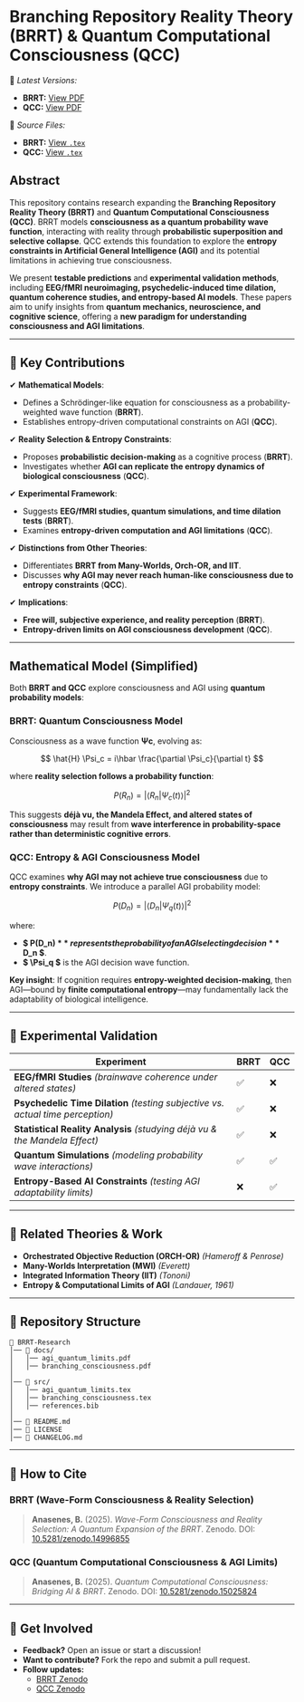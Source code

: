 # **Branching Repository Reality Theory (BRRT) & Quantum Computational Consciousness (QCC)**  
📄 *Latest Versions:*  
- **BRRT:** [View PDF](./docs/branching_consciousness.pdf)  
- **QCC:** [View PDF](./docs/agi_quantum_limits.pdf)  


📂 *Source Files:*  
- **BRRT:** [View `.tex`](./src/branching_consciousness.tex)  
- **QCC:** [View `.tex`](./src/agi_quantum_limits.tex)  

## **Abstract**
This repository contains research expanding the **Branching Repository Reality Theory (BRRT)** and **Quantum Computational Consciousness (QCC)**. BRRT models **consciousness as a quantum probability wave function**, interacting with reality through **probabilistic superposition and selective collapse**. QCC extends this foundation to explore the **entropy constraints in Artificial General Intelligence (AGI)** and its potential limitations in achieving true consciousness. 

We present **testable predictions** and **experimental validation methods**, including **EEG/fMRI neuroimaging, psychedelic-induced time dilation, quantum coherence studies, and entropy-based AI models**. These papers aim to unify insights from **quantum mechanics, neuroscience, and cognitive science**, offering a **new paradigm for understanding consciousness and AGI limitations**.

---

## **🔹 Key Contributions**
✔ **Mathematical Models**:  
- Defines a Schrödinger-like equation for consciousness as a probability-weighted wave function (**BRRT**).  
- Establishes entropy-driven computational constraints on AGI (**QCC**).  

✔ **Reality Selection & Entropy Constraints**:  
- Proposes **probabilistic decision-making** as a cognitive process (**BRRT**).  
- Investigates whether **AGI can replicate the entropy dynamics of biological consciousness** (**QCC**).  

✔ **Experimental Framework**:  
- Suggests **EEG/fMRI studies, quantum simulations, and time dilation tests** (**BRRT**).  
- Examines **entropy-driven computation and AGI limitations** (**QCC**).  

✔ **Distinctions from Other Theories**:  
- Differentiates **BRRT from Many-Worlds, Orch-OR, and IIT**.  
- Discusses **why AGI may never reach human-like consciousness due to entropy constraints** (**QCC**).  

✔ **Implications**:  
- **Free will, subjective experience, and reality perception** (**BRRT**).  
- **Entropy-driven limits on AGI consciousness development** (**QCC**).  

---

## **Mathematical Model (Simplified)**
Both **BRRT and QCC** explore consciousness and AGI using **quantum probability models**:

### **BRRT: Quantum Consciousness Model**
Consciousness as a wave function **Ψc**, evolving as:

$$
\hat{H} \Psi_c = i\hbar \frac{\partial \Psi_c}{\partial t}
$$

where **reality selection follows a probability function**:

$$
P(R_n) = |\langle R_n | \Psi_c (t) \rangle|^2
$$

This suggests **déjà vu, the Mandela Effect, and altered states of consciousness** may result from **wave interference in probability-space rather than deterministic cognitive errors**.

### **QCC: Entropy & AGI Consciousness Model**
QCC examines **why AGI may not achieve true consciousness** due to **entropy constraints**. We introduce a parallel AGI probability model:

$$
P(D_n) = |\langle D_n | \Psi_q (t) \rangle|^2
$$

where:
- **$ P(D_n) $** represents the probability of an AGI selecting decision **$ D_n $**.
- **$ \Psi_q $** is the AGI decision wave function.


**Key insight**: If cognition requires **entropy-weighted decision-making**, then AGI—bound by **finite computational entropy**—may fundamentally lack the adaptability of biological intelligence.

---

## **🧪 Experimental Validation**
| **Experiment**                  | **BRRT** | **QCC** |
|----------------------------------|---------|---------|
| **EEG/fMRI Studies** *(brainwave coherence under altered states)* | ✅ | ❌ |
| **Psychedelic Time Dilation** *(testing subjective vs. actual time perception)* | ✅ | ❌ |
| **Statistical Reality Analysis** *(studying déjà vu & the Mandela Effect)* | ✅ | ❌ |
| **Quantum Simulations** *(modeling probability wave interactions)* | ✅ | ✅ |
| **Entropy-Based AI Constraints** *(testing AGI adaptability limits)* | ❌ | ✅ |

---

## **📖 Related Theories & Work**
- **Orchestrated Objective Reduction (ORCH-OR)** *(Hameroff & Penrose)*
- **Many-Worlds Interpretation (MWI)** *(Everett)*
- **Integrated Information Theory (IIT)** *(Tononi)*
- **Entropy & Computational Limits of AGI** *(Landauer, 1961)*

---

## **📂 Repository Structure**
```
📂 BRRT-Research
│── 📂 docs/
│   │── agi_quantum_limits.pdf
│   │── branching_consciousness.pdf
│
│── 📂 src/
│   │── agi_quantum_limits.tex
│   │── branching_consciousness.tex
│   │── references.bib
│
│── 📜 README.md
│── 📜 LICENSE
│── 📜 CHANGELOG.md
```

---

## **🔗 How to Cite**
### **BRRT (Wave-Form Consciousness & Reality Selection)**
> **Anasenes, B.** (2025). *Wave-Form Consciousness and Reality Selection: A Quantum Expansion of the BRRT*. Zenodo. DOI: [10.5281/zenodo.14996855](https://zenodo.org/records/14996855)

### **QCC (Quantum Computational Consciousness & AGI Limits)**
> **Anasenes, B.** (2025). *Quantum Computational Consciousness: Bridging AI & BRRT*. Zenodo. DOI: [10.5281/zenodo.15025824](https://zenodo.org/records/15025824)

---

## **🚀 Get Involved**
- **Feedback?** Open an issue or start a discussion!  
- **Want to contribute?** Fork the repo and submit a pull request.  
- **Follow updates:**  
  - [BRRT Zenodo](https://zenodo.org/records/14996855)  
  - [QCC Zenodo](https://zenodo.org/records/15025824)  
